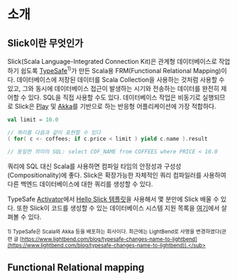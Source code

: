 # 소개

## Slick이란 무엇인가
Slick(Scala Language-Integrated Connection Kit)은 관계형 데이터베이스로 작업하기 쉽도록 [TypeSafe](http://www.typesafe.com/)<sup>1)</sup>가 만든 Scala용 FRM(Functional Relational Mapping)이다. 데이터베이스에 저장된 데이터를 Scala Collection을 사용하는 것처럼 사용할 수 있고, 그와 동시에 데이터베이스 접근이 발생하는 시기와 전송하는 데이터를 완전히 제어할 수 있다. SQL을 직접 사용할 수도 있다. 데이터베이스 작업은 비동기로 실행되므로 Slick은 [Play](https://playframework.com/) 및 [Akka](http://akka.io/)를 기반으로 하는 반응형 어플리케이션에 가장 적합하다.

```Scala
val limit = 10.0

// 쿼리를 다음과 같이 표현할 수 있다
( for( c <- coffees; if c.price < limit ) yield c.name ).result

// 동일한 의미의 SQL: select COF_NAME from COFFEES where PRICE < 10.0
```

쿼리에 SQL 대신 Scala를 사용하면 컴파일 타임의 안정성과 구성성(Compositionality)에 좋다. Slick은 확장가능한 자체적인 쿼리 컴파일러를 사용하여 다른 백엔드 데이터베이스에 대한 쿼리를 생성할 수 있다.

TypeSafe [Activator](https://typesafe.com/activator)에서 [Hello Slick 템플릿](https://typesafe.com/activator/template/hello-slick-3.1)을 사용해서 몇 분만에 Slick 배울 수 있다. 또한 Slick이 코드를 생성할 수 있는 데이터베이스 시스템 지원 목록을 [여기](http://slick.lightbend.com/doc/3.1.1/supported-databases.html)에서 살펴볼 수 있다.

<sub>1) TypeSafe은 Scala와 Akka 등을 배포하는 회사이다. 최근에는 LightBend로 사명을 변경하였다(관련 글 [https://www.lightbend.com/blog/typesafe-changes-name-to-lightbend](https://www.lightbend.com/blog/typesafe-changes-name-to-lightbend)).</sub>

## Functional Relational mapping
